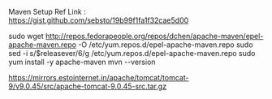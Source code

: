 Maven Setup
Ref Link : https://gist.github.com/sebsto/19b99f1fa1f32cae5d00

sudo wget http://repos.fedorapeople.org/repos/dchen/apache-maven/epel-apache-maven.repo -O /etc/yum.repos.d/epel-apache-maven.repo
sudo sed -i s/\$releasever/6/g /etc/yum.repos.d/epel-apache-maven.repo
sudo yum install -y apache-maven
mvn --version

https://mirrors.estointernet.in/apache/tomcat/tomcat-9/v9.0.45/src/apache-tomcat-9.0.45-src.tar.gz